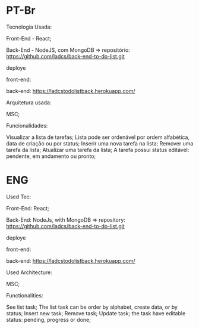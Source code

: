 # PT-Br
Tecnologia Usada:

Front-End - React;

Back-End - NodeJS, com MongoDB => repositório: https://github.com/ladcs/back-end-to-do-list.git

deploye

front-end:

back-end: https://ladcstodolistback.herokuapp.com/

Arquitetura usada:

MSC;

Funcionalidades:

Visualizar a lista de tarefas;
Lista pode ser ordenável por ordem alfabética, data de criação ou por status;
Inserir uma nova tarefa na lista;
Remover uma tarefa da lista;
Atualizar uma tarefa da lista;
A tarefa possui status editável: pendente, em andamento ou pronto;

# ENG

Used Tec:

Front-End: React;

Back-End: NodeJs, with MongoDB => repository: https://github.com/ladcs/back-end-to-do-list.git

deploye

front-end:

back-end: https://ladcstodolistback.herokuapp.com/

Used Architecture:

MSC;

Functionalities:

See list task;
The list task can be order by alphabet, create data, or by status;
Insert new task;
Remove task;
Update task;
the task have editable status: pending, progress or done;

